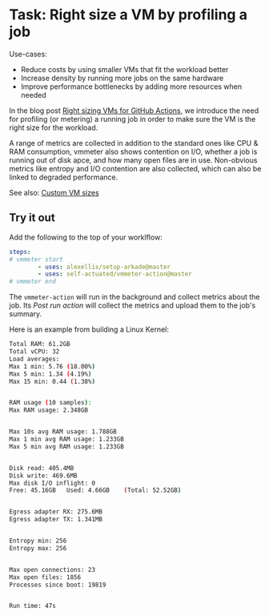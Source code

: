 # Task: Right size a VM by profiling a job

Use-cases:

* Reduce costs by using smaller VMs that fit the workload better
* Increase density by running more jobs on the same hardware
* Improve performance bottlenecks by adding more resources when needed

In the blog post [Right sizing VMs for GitHub Actions](https://actuated.com/blog/right-sizing-vms-github-actions), we introduce the need for profiling (or metering) a running job in order to make sure the VM is the right size for the workload.

A range of metrics are collected in addition to the standard ones like CPU & RAM consumption, vmmeter also shows contention on I/O, whether a job is running out of disk apce, and how many open files are in use. Non-obvious metrics like entropy and I/O contention are also collected, which can also be linked to degraded performance.

See also: [Custom VM sizes](/custom-vm-size/)

## Try it out

Add the following to the top of your worklflow:

```yaml
steps:
# vmmeter start
        - uses: alexellis/setup-arkade@master
        - uses: self-actuated/vmmeter-action@master
# vmmeter end
```

The `vmmeter-action` will run in the background and collect metrics about the job. Its *Post run action* will collect the metrics and upload them to the job's summary.

Here is an example from building a Linux Kernel:

```bash
Total RAM: 61.2GB
Total vCPU: 32
Load averages:
Max 1 min: 5.76 (18.00%)
Max 5 min: 1.34 (4.19%)
Max 15 min: 0.44 (1.38%)


RAM usage (10 samples):
Max RAM usage: 2.348GB


Max 10s avg RAM usage: 1.788GB
Max 1 min avg RAM usage: 1.233GB
Max 5 min avg RAM usage: 1.233GB


Disk read: 405.4MB
Disk write: 469.6MB
Max disk I/O inflight: 0
Free: 45.16GB	Used: 4.66GB	(Total: 52.52GB)


Egress adapter RX: 275.6MB
Egress adapter TX: 1.341MB


Entropy min: 256
Entropy max: 256


Max open connections: 23
Max open files: 1856
Processes since boot: 19819


Run time: 47s
```
